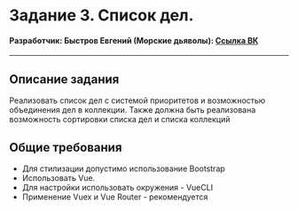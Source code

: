 # Задание 3. Список дел.

#### Разработчик: Быстров Евгений (Морские дьяволы): [Ссылка ВК](https://vk.com/bystroveugene)

****

## **Описание задания**
Реализовать список дел с системой приоритетов и возможностью объединения дел в коллекции. Также должна быть реализована возможность сортировки списка дел и списка коллекций

## **Общие требования**

* Для стилизации допустимо использование Bootstrap
* Использовать Vue.
* Для настройки использовать окружения - VueCLI
* Применение Vuex и Vue Router - рекомендуется